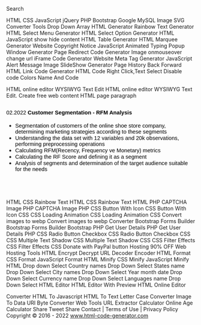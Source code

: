 
Search
 
HTML
CSS
JavaScript
jQuery
PHP
Bootstrap
Google
MySQL
Image
SVG
Converter
Tools
Drop Down
Array
HTML Generator
Rainbow Text Generator
HTML Select Menu Generator
HTML Select Option Generator
HTML JavaScript show hide content
HTML Table Generator
HTML Marquee Generator
Website Copyright Notice
JavaScript Animated Typing
Popup Window Generator
Page Redirect Code Generator
Image onmouseover change url
iFrame Code Generator
Website Meta Tag Generator
JavaScript Alert Message
Image SlideShow Generator
Page History Back Forward
HTML Link Code Generator
HTML Code
Right Click,Text Select Disable code
Colors Name And Code

 
HTML online editor WYSIWYG Text Edit
HTML online editor WYSIWYG Text Edit. Create free web content HTML page paragraph

<title></title>
<h2><span style="font-size:11pt; font-variant:normal; white-space:pre-wrap"><span style="font-family:Arial"><span style="color:#000000"><span style="font-weight:400"><span style="font-style:normal"><span style="text-decoration:none">02.2022 </span></span></span></span></span></span><span style="font-size:11pt; font-variant:normal; white-space:pre-wrap"><span style="font-family:Arial"><span style="color:#000000"><span style="font-weight:700"><span style="font-style:normal"><span style="text-decoration:none">Customer Segmentation - RFM Analysis</span></span></span></span></span></span></h2>

<ul>
	<li aria-level="1" style="list-style-type:disc"><span style="font-size:11pt; font-variant:normal; white-space:pre-wrap"><span style="font-family:Arial"><span style="color:#000000"><span style="font-weight:400"><span style="font-style:normal"><span style="text-decoration:none">Segmentation of customers of the online shoe store company, determining marketing strategies according to these segments</span></span></span></span></span></span></li>
	<li aria-level="1" style="list-style-type:disc"><span style="font-size:11pt; font-variant:normal; white-space:pre-wrap"><span style="font-family:Arial"><span style="color:#000000"><span style="font-weight:400"><span style="font-style:normal"><span style="text-decoration:none">Understanding the data set with 12 variables and 20k observations, performing preprocessing operations</span></span></span></span></span></span></li>
	<li aria-level="1" style="list-style-type:disc"><span style="font-size:11pt; font-variant:normal; white-space:pre-wrap"><span style="font-family:Arial"><span style="color:#000000"><span style="font-weight:400"><span style="font-style:normal"><span style="text-decoration:none">Calculating RFM(Recency, Frequency ve Monetary) metrics&nbsp;</span></span></span></span></span></span></li>
	<li aria-level="1" style="list-style-type:disc"><span style="font-size:11pt; font-variant:normal; white-space:pre-wrap"><span style="font-family:Arial"><span style="color:#000000"><span style="font-weight:400"><span style="font-style:normal"><span style="text-decoration:none">Calculating the RF Score and defining it as a segment</span></span></span></span></span></span></li>
	<li aria-level="1" style="list-style-type:disc"><span style="font-size:11pt; font-variant:normal; white-space:pre-wrap"><span style="font-family:Arial"><span style="color:#000000"><span style="font-weight:400"><span style="font-style:normal"><span style="text-decoration:none">Analysis of segments and determination of the target audience suitable for the needs</span></span></span></span></span></span></li>
</ul>

<p>&nbsp;</p>

<p style="font-size:10px;">&nbsp;</p>


 
 
 
HTML CSS Rainbow Text
HTML CSS Rainbow Text
HTML
PHP CAPTCHA Image
PHP CAPTCHA Image
PHP
CSS Button With Icon
CSS Button With Icon
CSS
CSS Loading Animation
CSS Loading Animation
CSS
Convert images to webp
Convert images to webp
Converter
Bootstrap Forms Builder
Bootstrap Forms Builder
Bootstrap
PHP Get User Details
PHP Get User Details
PHP
CSS Radio Button Checkbox
CSS Radio Button Checkbox
CSS
CSS Multiple Text Shadow
CSS Multiple Text Shadow
CSS
CSS Filter Effects
CSS Filter Effects
CSS
Donate with PayPal button
Hosting
90% OFF Web Hosting
Tools
HTML Encrypt Decrypt
URL Decoder Encoder
HTML Format
CSS Format
JavaScript Format
HTML Minify
CSS Minify
JavaScript Minify
HTML Drop down Select
Country names Drop Down Select
States name Drop Down Select
City names Drop Down Select
Year month date Drop Down Select
Currency name Drop Down Select
Languages name Drop Down Select
HTML Editor
HTML Editor With Preview
HTML Online Editor

 
Converter
HTML To Javascript
HTML To Text
Letter Case Converter
Image To Data URI
Byte Converter
Web Tools
URL Extractor
Calculator
Online Age Calculator
Share Tweet Share
Contact | Terms of Use | Privacy Policy
Copyright © 2016 - 2022 www.html-code-generator.com
